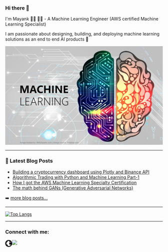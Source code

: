 ### Hi there 👋
I'm Mayank 👋🏾  👨‍💻 - A Machine Learning Engineer (AWS certified Machine Learning Specialist) 

I am passionate about designing, building, and deploying machine learning solutions as an end to end AI products 🎩

<img src="https://github.com/mayank311996/mayank311996/blob/master/ml.jpeg">

---

### 📕 Latest Blog Posts

<!-- BLOG-POST-LIST:START -->
- [Building a cryptocurrency dashboard using Plotly and Binance API](https://towardsdatascience.com/building-a-cryptocurrency-dashboard-using-plotly-and-binance-api-352e7f6f62c9?source=rss-a87ac432a3ed------2)
- [Algorithmic Trading with Python and Machine Learning Part-1](https://pub.towardsai.net/algorithmic-trading-with-python-and-machine-learning-part-1-47c56706c182?source=rss-a87ac432a3ed------2)
- [How I got the AWS Machine Learning Specialty Certification](https://pub.towardsai.net/how-i-got-the-aws-machine-learning-specialty-certification-a1142f1376cd?source=rss-a87ac432a3ed------2)
- [The math behind GANs &lpar;Generative Adversarial Networks&rpar;](https://towardsdatascience.com/the-math-behind-gans-generative-adversarial-networks-3828f3469d9c?source=rss-a87ac432a3ed------2)
<!-- BLOG-POST-LIST:END -->

➡️ [more blog posts...](https://medium.com/@mayankvadsola1996)

---

[![Top Langs](https://github-readme-stats.vercel.app/api/top-langs/?username=mayank311996&layout=compact)](https://github.com/mayank311996)

---

### Connect with me:

[<img align="left" width="22px" src="https://raw.githubusercontent.com/iconic/open-iconic/master/svg/globe.svg" />][website]
[<img align="left" width="22px" src="https://cdn.jsdelivr.net/npm/simple-icons@v3/icons/linkedin.svg" />][linkedin]

[website]: https://www.mayank-vadsola.com/
[linkedin]: https://www.linkedin.com/in/mayankvadsola/


<!--
## Find more about me 🌎: 

- <a href="https://www.linkedin.com/in/mayankvadsola/">LinkedIn</a> 💼

- <a href="https://www.mayank-vadsola.com/">Website</a> 💼
-->

<!--
**mayank311996/mayank311996** is a ✨ _special_ ✨ repository because its `README.md` (this file) appears on your GitHub profile.

Here are some ideas to get you started:

- 🔭 I’m currently working on ...
- 🌱 I’m currently learning ...
- 👯 I’m looking to collaborate on ...
- 🤔 I’m looking for help with ...
- 💬 Ask me about ...
- 📫 How to reach me: ...
- 😄 Pronouns: ...
- ⚡ Fun fact: ...
-->

